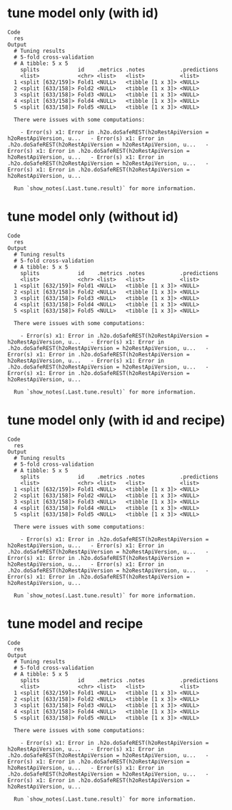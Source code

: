 # tune model only (with id)

    Code
      res
    Output
      # Tuning results
      # 5-fold cross-validation 
      # A tibble: 5 x 5
        splits            id    .metrics .notes           .predictions
        <list>            <chr> <list>   <list>           <list>      
      1 <split [632/159]> Fold1 <NULL>   <tibble [1 x 3]> <NULL>      
      2 <split [633/158]> Fold2 <NULL>   <tibble [1 x 3]> <NULL>      
      3 <split [633/158]> Fold3 <NULL>   <tibble [1 x 3]> <NULL>      
      4 <split [633/158]> Fold4 <NULL>   <tibble [1 x 3]> <NULL>      
      5 <split [633/158]> Fold5 <NULL>   <tibble [1 x 3]> <NULL>      
      
      There were issues with some computations:
      
        - Error(s) x1: Error in .h2o.doSafeREST(h2oRestApiVersion = h2oRestApiVersion, u...   - Error(s) x1: Error in .h2o.doSafeREST(h2oRestApiVersion = h2oRestApiVersion, u...   - Error(s) x1: Error in .h2o.doSafeREST(h2oRestApiVersion = h2oRestApiVersion, u...   - Error(s) x1: Error in .h2o.doSafeREST(h2oRestApiVersion = h2oRestApiVersion, u...   - Error(s) x1: Error in .h2o.doSafeREST(h2oRestApiVersion = h2oRestApiVersion, u...
      
      Run `show_notes(.Last.tune.result)` for more information.

# tune model only (without id)

    Code
      res
    Output
      # Tuning results
      # 5-fold cross-validation 
      # A tibble: 5 x 5
        splits            id    .metrics .notes           .predictions
        <list>            <chr> <list>   <list>           <list>      
      1 <split [632/159]> Fold1 <NULL>   <tibble [1 x 3]> <NULL>      
      2 <split [633/158]> Fold2 <NULL>   <tibble [1 x 3]> <NULL>      
      3 <split [633/158]> Fold3 <NULL>   <tibble [1 x 3]> <NULL>      
      4 <split [633/158]> Fold4 <NULL>   <tibble [1 x 3]> <NULL>      
      5 <split [633/158]> Fold5 <NULL>   <tibble [1 x 3]> <NULL>      
      
      There were issues with some computations:
      
        - Error(s) x1: Error in .h2o.doSafeREST(h2oRestApiVersion = h2oRestApiVersion, u...   - Error(s) x1: Error in .h2o.doSafeREST(h2oRestApiVersion = h2oRestApiVersion, u...   - Error(s) x1: Error in .h2o.doSafeREST(h2oRestApiVersion = h2oRestApiVersion, u...   - Error(s) x1: Error in .h2o.doSafeREST(h2oRestApiVersion = h2oRestApiVersion, u...   - Error(s) x1: Error in .h2o.doSafeREST(h2oRestApiVersion = h2oRestApiVersion, u...
      
      Run `show_notes(.Last.tune.result)` for more information.

# tune model only (with id and recipe)

    Code
      res
    Output
      # Tuning results
      # 5-fold cross-validation 
      # A tibble: 5 x 5
        splits            id    .metrics .notes           .predictions
        <list>            <chr> <list>   <list>           <list>      
      1 <split [632/159]> Fold1 <NULL>   <tibble [1 x 3]> <NULL>      
      2 <split [633/158]> Fold2 <NULL>   <tibble [1 x 3]> <NULL>      
      3 <split [633/158]> Fold3 <NULL>   <tibble [1 x 3]> <NULL>      
      4 <split [633/158]> Fold4 <NULL>   <tibble [1 x 3]> <NULL>      
      5 <split [633/158]> Fold5 <NULL>   <tibble [1 x 3]> <NULL>      
      
      There were issues with some computations:
      
        - Error(s) x1: Error in .h2o.doSafeREST(h2oRestApiVersion = h2oRestApiVersion, u...   - Error(s) x1: Error in .h2o.doSafeREST(h2oRestApiVersion = h2oRestApiVersion, u...   - Error(s) x1: Error in .h2o.doSafeREST(h2oRestApiVersion = h2oRestApiVersion, u...   - Error(s) x1: Error in .h2o.doSafeREST(h2oRestApiVersion = h2oRestApiVersion, u...   - Error(s) x1: Error in .h2o.doSafeREST(h2oRestApiVersion = h2oRestApiVersion, u...
      
      Run `show_notes(.Last.tune.result)` for more information.

# tune model and recipe

    Code
      res
    Output
      # Tuning results
      # 5-fold cross-validation 
      # A tibble: 5 x 5
        splits            id    .metrics .notes           .predictions
        <list>            <chr> <list>   <list>           <list>      
      1 <split [632/159]> Fold1 <NULL>   <tibble [1 x 3]> <NULL>      
      2 <split [633/158]> Fold2 <NULL>   <tibble [1 x 3]> <NULL>      
      3 <split [633/158]> Fold3 <NULL>   <tibble [1 x 3]> <NULL>      
      4 <split [633/158]> Fold4 <NULL>   <tibble [1 x 3]> <NULL>      
      5 <split [633/158]> Fold5 <NULL>   <tibble [1 x 3]> <NULL>      
      
      There were issues with some computations:
      
        - Error(s) x1: Error in .h2o.doSafeREST(h2oRestApiVersion = h2oRestApiVersion, u...   - Error(s) x1: Error in .h2o.doSafeREST(h2oRestApiVersion = h2oRestApiVersion, u...   - Error(s) x1: Error in .h2o.doSafeREST(h2oRestApiVersion = h2oRestApiVersion, u...   - Error(s) x1: Error in .h2o.doSafeREST(h2oRestApiVersion = h2oRestApiVersion, u...   - Error(s) x1: Error in .h2o.doSafeREST(h2oRestApiVersion = h2oRestApiVersion, u...
      
      Run `show_notes(.Last.tune.result)` for more information.

